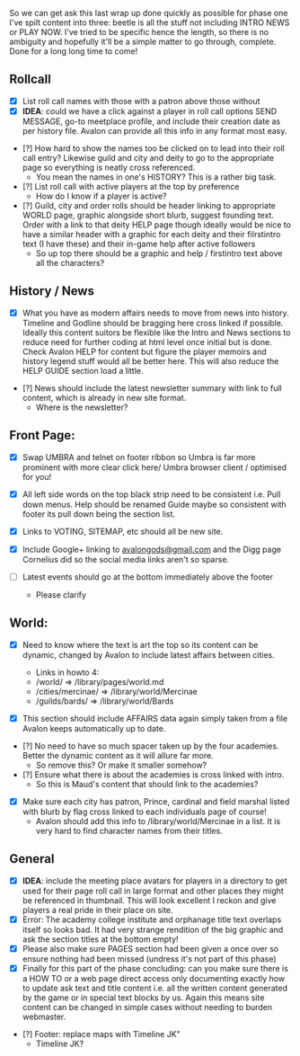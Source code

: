 So we can get ask this last wrap up done quickly as possible for phase one I've spilt content into three: beetle is all the stuff not including INTRO NEWS or PLAY NOW.
I've tried to be specific hence the length, so there is no ambiguity and hopefully it'll be a simple matter to go through, complete. Done for a long long time to come!


Rollcall
--------

- [x] List roll call names with those with a patron above those without
- [X] **IDEA**: could we have a click against a player in roll call options SEND MESSAGE, go-to meetplace profile, and include their creation date as per history file. Avalon can provide all this info in any format most easy.

- [?] How hard to show the names too be clicked on to lead into their roll call entry? Likewise guild and city and deity to go to the appropriate page so everything is neatly cross referenced.
  - You mean the names in one's HISTORY? This is a rather big task.
- [?] List roll call with active players at the top by preference
  - How do I know if a player is active?
- [?] Guild, city and order rolls should be header linking to appropriate WORLD page, graphic alongside short blurb, suggest founding text. Order with a link to that deity HELP page though ideally would be nice to have a similar header with a graphic for each deity and their fiIrstintro text (I have these) and their in-game help after active followers
  - So up top there should be a graphic and help / firstintro text above all the characters?


History / News
--------------

- [X] What you have as modern affairs needs to move from news into history. Timeline and Godline should be bragging here cross linked if possible. Ideally this content suitors be flexible like the Intro and News sections to reduce need for further coding at html level once initial but is done. Check Avalon HELP for content but figure the player memoirs and history legend stuff would all be better here. This will also reduce the HELP GUIDE section load a little.
- [?] News should include the latest newsletter summary with link to full content, which is already in new site format.
  - Where is the newsletter?

Front Page:
-----------

- [X] Swap UMBRA and telnet on footer ribbon so Umbra is far more prominent with more clear click here/ Umbra browser client / optimised for you!
- [X] All left side words on the top black strip need to be consistent i.e. Pull down menus. Help should be renamed Guide maybe so consistent with footer its pull down being the section list.
- [X] Links to VOTING, SITEMAP, etc should all be new site.
- [X] Include Google+ linking to avalongods@gmail.com and the Digg page Cornelius did so the social media links aren't so sparse.

- [ ] Latest events should go at the bottom immediately above the footer
  - Please clarify



World:
------

- [X] Need to know where the text is art the top so its content can be dynamic, changed by Avalon to include latest affairs between cities.
  - Links in howto 4:
  - /world/ => /library/pages/world.md
  - /cities/mercinae/ => /library/world/Mercinae
  - /guilds/bards/ => /library/world/Bards

- [X] This section should include AFFAIRS data again simply taken from a file Avalon keeps automatically up to date.
- [?] No need to have so much spacer taken up by the four academies. Better the dynamic content as it will allure far more.
  - So remove this? Or make it smaller somehow?
- [?] Ensure what there is about the academies is cross linked with intro.
  - So this is Maud's content that should link to the academies?
- [X] Make sure each city has patron, Prince, cardinal and field marshal listed with blurb by flag cross linked to each individuals page of course!
  - Avalon should add this info to /library/world/Mercinae in a list. It is very hard to find character names from their titles.

General
-------

- [X] **IDEA**: include the meeting place avatars for players in a directory to get used for their page roll call in large format and other places they might be referenced in thumbnail. This will look excellent I reckon and give players a real pride in their place on site.
- [X] Error: The academy college institute and orphanage title text overlaps itself so looks bad. It had very strange rendition of the big graphic and ask the section titles at the bottom empty!
- [X] Please also make sure PAGES section had been given a once over so ensure nothing had been missed (undress it's not part of this phase)
- [X] Finally for this part of the phase concluding: can you make sure there is a HOW TO or a web page direct access only documenting exactly how to update ask text and title content i.e. all the written content generated by the game or in special text blocks by us. Again this means site content can be changed in simple cases without needing to burden webmaster.

- [?] Footer: replace maps with Timeline JK"
  - Timeline JK?